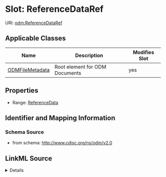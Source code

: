 # Slot: ReferenceDataRef

URI: [odm:ReferenceDataRef](http://www.cdisc.org/ns/odm/v2.0/ReferenceDataRef)



<!-- no inheritance hierarchy -->




## Applicable Classes

| Name | Description | Modifies Slot |
| --- | --- | --- |
[ODMFileMetadata](ODMFileMetadata.md) | Root element for ODM Documents |  yes  |







## Properties

* Range: [ReferenceData](ReferenceData.md)





## Identifier and Mapping Information







### Schema Source


* from schema: http://www.cdisc.org/ns/odm/v2.0




## LinkML Source

<details>
```yaml
name: ReferenceDataRef
from_schema: http://www.cdisc.org/ns/odm/v2.0
rank: 1000
identifier: false
alias: ReferenceDataRef
domain_of:
- ODMFileMetadata
range: ReferenceData

```
</details>